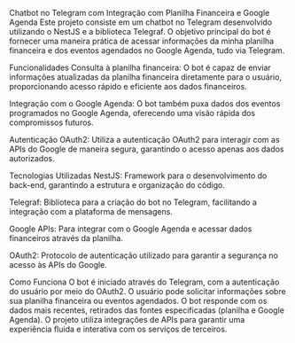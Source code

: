 Chatbot no Telegram com Integração com Planilha Financeira e Google Agenda
Este projeto consiste em um chatbot no Telegram desenvolvido utilizando o NestJS e a biblioteca Telegraf. O objetivo principal do bot é fornecer uma maneira prática de acessar informações da minha planilha financeira e dos eventos agendados no Google Agenda, tudo via Telegram.

Funcionalidades
Consulta à planilha financeira: O bot é capaz de enviar informações atualizadas da planilha financeira diretamente para o usuário, proporcionando acesso rápido e eficiente aos dados financeiros.

Integração com o Google Agenda: O bot também puxa dados dos eventos programados no Google Agenda, oferecendo uma visão rápida dos compromissos futuros.

Autenticação OAuth2: Utiliza a autenticação OAuth2 para interagir com as APIs do Google de maneira segura, garantindo o acesso apenas aos dados autorizados.

Tecnologias Utilizadas
NestJS: Framework para o desenvolvimento do back-end, garantindo a estrutura e organização do código.

Telegraf: Biblioteca para a criação do bot no Telegram, facilitando a integração com a plataforma de mensagens.

Google APIs: Para integrar com o Google Agenda e acessar dados financeiros através da planilha.

OAuth2: Protocolo de autenticação utilizado para garantir a segurança no acesso às APIs do Google.

Como Funciona
O bot é iniciado através do Telegram, com a autenticação do usuário por meio do OAuth2.
O usuário pode solicitar informações sobre sua planilha financeira ou eventos agendados.
O bot responde com os dados mais recentes, retirados das fontes especificadas (planilha e Google Agenda).
O projeto utiliza integrações de APIs para garantir uma experiência fluida e interativa com os serviços de terceiros.
